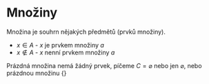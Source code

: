 # Množiny
Množina je souhrn nějakých předmětů (prvků množiny).
- $x \in A$ - $x$ je prvkem množiny $a$
- $x \notin A$ - $x$ nenní prvkem množiny $a$

Prázdná množina nemá žádný prvek, píčeme $C = \varnothing$ nebo jen $\varnothing$, nebo prázdnou množinu $\{\}$
